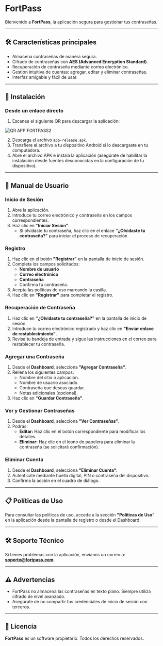 # FortPass

Bienvenido a **FortPass**, la aplicación segura para gestionar tus contraseñas.

---

## 🛠 Características principales
- Almacena contraseñas de manera segura.
- Cifrado de contraseñas con **AES (Advanced Encryption Standard)**.
- Recuperación de contraseña mediante correo electrónico.
- Gestión intuitiva de cuentas: agregar, editar y eliminar contraseñas.
- Interfaz amigable y fácil de usar.

---

## 🚀 Instalación
### Desde un enlace directo
1. Escanea el siguiente QR para descargar la aplicación:





![QR APP FORTPASS2](https://github.com/user-attachments/assets/136e989b-5290-4415-b47c-7077cfd81ebb)





2. Descarga el archivo `app-release.apk`.
3. Transfiere el archivo a tu dispositivo Android si lo descargaste en tu computadora.
4. Abre el archivo APK e instala la aplicación (asegúrate de habilitar la instalación desde fuentes desconocidas en la configuración de tu dispositivo).

---

## 📖 Manual de Usuario

### Inicio de Sesión
1. Abre la aplicación.
2. Introduce tu correo electrónico y contraseña en los campos correspondientes.
3. Haz clic en **"Iniciar Sesión"**.
   - Si olvidaste tu contraseña, haz clic en el enlace **"¿Olvidaste tu contraseña?"** para iniciar el proceso de recuperación.

### Registro
1. Haz clic en el botón **"Registrar"** en la pantalla de inicio de sesión.
2. Completa los campos solicitados:
   - **Nombre de usuario**
   - **Correo electrónico**
   - **Contraseña**
   - Confirma tu contraseña.
3. Acepta las políticas de uso marcando la casilla.
4. Haz clic en **"Registrar"** para completar el registro.

### Recuperación de Contraseña
1. Haz clic en **"¿Olvidaste tu contraseña?"** en la pantalla de inicio de sesión.
2. Introduce tu correo electrónico registrado y haz clic en **"Enviar enlace de restablecimiento"**.
3. Revisa tu bandeja de entrada y sigue las instrucciones en el correo para restablecer tu contraseña.

### Agregar una Contraseña
1. Desde el **Dashboard**, selecciona **"Agregar Contraseña"**.
2. Rellena los siguientes campos:
   - Nombre del sitio o aplicación.
   - Nombre de usuario asociado.
   - Contraseña que deseas guardar.
   - Notas adicionales (opcional).
3. Haz clic en **"Guardar Contraseña"**.

### Ver y Gestionar Contraseñas
1. Desde el **Dashboard**, selecciona **"Ver Contraseñas"**.
2. Podrás:
   - **Editar:** Haz clic en el botón correspondiente para modificar los detalles.
   - **Eliminar:** Haz clic en el ícono de papelera para eliminar la contraseña (se solicitará confirmación).

### Eliminar Cuenta
1. Desde el **Dashboard**, selecciona **"Eliminar Cuenta"**.
2. Autentícate mediante huella digital, PIN o contraseña del dispositivo.
3. Confirma la acción en el cuadro de diálogo.

---

## 📋 Políticas de Uso
Para consultar las políticas de uso, accede a la sección **"Políticas de Uso"** en la aplicación desde la pantalla de registro o desde el Dashboard.

---

## 🛠 Soporte Técnico
Si tienes problemas con la aplicación, envíanos un correo a: **soporte@fortpass.com**.

---

## ⚠ Advertencias
- FortPass no almacena las contraseñas en texto plano. Siempre utiliza cifrado de nivel avanzado.
- Asegúrate de no compartir tus credenciales de inicio de sesión con terceros.

---

## 📜 Licencia
**FortPass** es un software propietario. Todos los derechos reservados.
